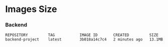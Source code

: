 # Images Size

### Backend
```
REPOSITORY         TAG           IMAGE ID       CREATED         SIZE
backend-project    latest        3b018a14c7c4   2 minutes ago   13.1MB
```